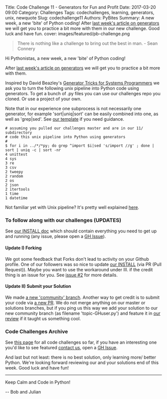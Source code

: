 Title: Code Challenge 11 - Generators for Fun and Profit
Date: 2017-03-20 09:00
Category: Challenges
Tags: codechallenges, learning, generators, unix, newquote
Slug: codechallenge11
Authors: PyBites
Summary: A new week, a new 'bite' of Python coding! After [last week's article on generators](http://pybit.es/generators.html) we will get you to practice a bit more with them in our new challenge. Good luck and have fun.
cover: images/featured/pb-challenge.png

> There is nothing like a challenge to bring out the best in man. - Sean Connery

Hi Pythonistas, a new week, a new 'bite' of Python coding! 

After [last week's article on generators](http://pybit.es/generators.html) we will get you to practice a bit more with them.

Inspired by David Beazley's [Generator Tricks for Systems Programmers](http://www.dabeaz.com/generators/) we ask you to turn the following unix pipeline into Python code using generators. To get a bunch of .py files you can use our challenges repo you cloned. Or use a project of your own. 

Note that in our experience one subprocess is not necessarily one generator, for example 'sort|uniq|sort' can be easily combined into one, as well as 'grep|sed'. See [our template](https://github.com/pybites/challenges/blob/master/11/generators-template.py) if you need guidance.

	# assuming you pulled our challenges master and are in our 11/ subdirectory 
	# code this unix pipeline into Python using generators 
	#
	$ for i in ../*/*py; do grep ^import $i|sed 's/import //g' ; done | sort | uniq -c | sort -nr
	4 unittest
	4 sys
	3 re
	3 csv
	2 tweepy
	2 random
	2 os
	2 json
	2 itertools
	1 time
	1 datetime

Not familiar yet with Unix pipeline? It's pretty well explained [here](https://en.wikipedia.org/wiki/Pipeline_(Unix)).

### To follow along with our challenges (UPDATES)

See [our INSTALL doc](https://github.com/pybites/challenges/blob/master/INSTALL.md) which should contain everything you need to get up and running (any issue, please open a [GH Issue](https://github.com/pybites/challenges/issues)).

#### Update I) Forking

We got some feedback that Forks don't lead to activity on your Github profile. One of our followers was so nice to update [our INSTALL](https://github.com/pybites/challenges/blob/master/INSTALL.md) (via PR (Pull Request)). Maybe you want to use the workaround under III. if the credit thing is an issue for you. See [issue #2](https://github.com/pybites/challenges/issues/2) for more details.

#### Update II) Submit your Solution

We made [a new 'community' branch](https://github.com/pybites/challenges/tree/community). Another way to get credit is to submit your code via [a new PR](https://github.com/pybites/challenges/compare). We do not merge anything on our master or solutions branches, but if you ping us this way we add your solution to our new community branch (as filename 'topic-GHuser.py') and feature it in [our review](http://pybit.es/pages/challenges.html) if it taught us something cool.

### Code Challenges Archive

See [this page](http://pybit.es/pages/challenges.html) for all code challenges so far, if you have an interesting one you'd like to see featured [contact us](http://pybit.es/pages/about.html), open a [GH Issue](https://github.com/pybites/challenges/issues).

And last but not least: there is no best solution, only learning more/ better Python. We're looking forward reviewing our and your solutions end of this week. Good luck and have fun!

---

Keep Calm and Code in Python!

-- Bob and Julian
